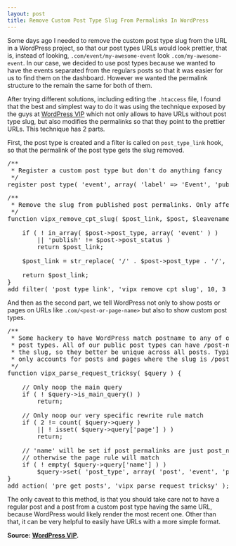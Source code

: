 ```yaml
---
layout: post
title: Remove Custom Post Type Slug From Permalinks In WordPress
---
```


Some days ago I needed to remove the custom post type slug from the URL in a WordPress project, so that our post types URLs would look prettier, that is, instead of looking, `.com/event/my-awesome-event` look `.com/my-awesome-event`.
In our case, we decided to use post types because we wanted to have the events separated from the regulars posts so that it was easier for us to find them on the dashboard. However we wanted the permalink structure to the remain the same for both of them.

After trying different solutions, including editing the `.htaccess` file, I found that the best and simplest way to do it was using the technique exposed by the guys at [WordPress VIP](http://vip.wordpress.com/documentation/remove-the-slug-from-your-custom-post-type-permalinks/) which not only allows to have URLs without post type slug, but also modifies the permalinks so that they point to the prettier URLs. This technique has 2 parts.

First, the post type is created and a filter is called on `post_type_link` hook, so that the permalink of the post type gets the slug removed.

<pre class="prettyprint" data-lang="php">
/**
 * Register a custom post type but don't do anything fancy
 */
register_post_type( 'event', array( 'label' => 'Event', 'public' => true ) );
</pre>

<pre class="prettyprint" data-lang="php">
/**
 * Remove the slug from published post permalinks. Only affect our CPT though.
 */
function vipx_remove_cpt_slug( $post_link, $post, $leavename ) {
 
    if ( ! in_array( $post->post_type, array( 'event' ) ) 
    	|| 'publish' != $post->post_status )
        return $post_link;
 
    $post_link = str_replace( '/' . $post->post_type . '/', '/', $post_link );
 
    return $post_link;
}
add_filter( 'post_type_link', 'vipx_remove_cpt_slug', 10, 3 );
</pre>

And then as the second part, we tell WordPress not only to show posts or pages on URLs like `.com/<post-or-page-name>` but also to show custom post types.

<pre class="prettyprint" data-lang="php">
/**
 * Some hackery to have WordPress match postname to any of our public 
 * post types. All of our public post types can have /post-name/ as 
 * the slug, so they better be unique across all posts. Typically core 
 * only accounts for posts and pages where the slug is /post-name/
 */
function vipx_parse_request_tricksy( $query ) {
 
    // Only noop the main query
    if ( ! $query->is_main_query() )
        return;
 
    // Only noop our very specific rewrite rule match
    if ( 2 != count( $query->query )
        || ! isset( $query->query['page'] ) )
        return;
 
    // 'name' will be set if post permalinks are just post_name, 
    // otherwise the page rule will match
    if ( ! empty( $query->query['name'] ) )
        $query->set( 'post_type', array( 'post', 'event', 'page' ) );
}
add_action( 'pre_get_posts', 'vipx_parse_request_tricksy' );
</pre>

The only caveat to this method, is that you should take care not to have a regular post and a post from a custom post type having the same URL, because WordPress would likely render the most recent one. Other than that, it can be very helpful to easily have URLs with a more simple format.

**Source: [WordPress VIP](http://vip.wordpress.com/documentation/remove-the-slug-from-your-custom-post-type-permalinks/).**



